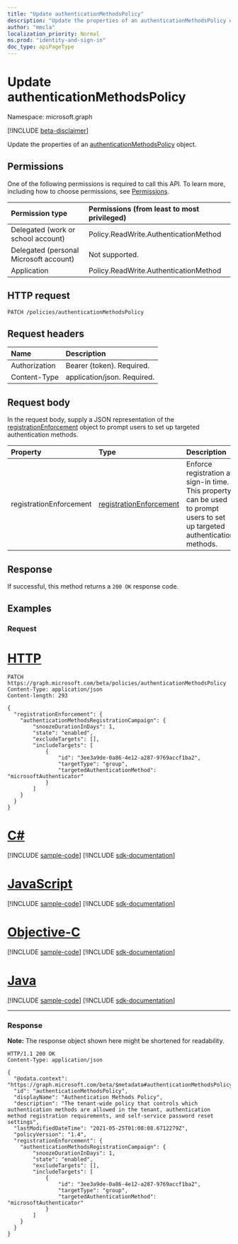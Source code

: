 ```yaml
---
title: "Update authenticationMethodsPolicy"
description: "Update the properties of an authenticationMethodsPolicy object."
author: "mmcla"
localization_priority: Normal
ms.prod: "identity-and-sign-in"
doc_type: apiPageType
---
```


# Update authenticationMethodsPolicy
Namespace: microsoft.graph

[!INCLUDE [beta-disclaimer](../../includes/beta-disclaimer.md)]

Update the properties of an [authenticationMethodsPolicy](../resources/authenticationmethodspolicy.md) object.

## Permissions
One of the following permissions is required to call this API. To learn more, including how to choose permissions, see [Permissions](/graph/permissions-reference).

|Permission type|Permissions (from least to most privileged)|
|:---|:---|
|Delegated (work or school account)|Policy.ReadWrite.AuthenticationMethod|
|Delegated (personal Microsoft account)|Not supported.|
|Application|Policy.ReadWrite.AuthenticationMethod|

## HTTP request

<!-- {
  "blockType": "ignored"
}
-->
``` http
PATCH /policies/authenticationMethodsPolicy
```

## Request headers
|Name|Description|
|:---|:---|
|Authorization|Bearer {token}. Required.|
|Content-Type|application/json. Required.|

## Request body
In the request body, supply a JSON representation of the [registrationEnforcement](../resources/registrationenforcement.md) object to prompt users to set up targeted authentication methods. 

|Property|Type|Description|
|:---|:---|:---|
|registrationEnforcement|[registrationEnforcement](../resources/registrationenforcement.md)|Enforce registration at sign-in time. This property can be used to prompt users to set up targeted authentication methods.|

## Response
If successful, this method returns a `200 OK` response code.

## Examples

### Request

# [HTTP](#tab/http)
<!-- {
  "blockType": "request",
  "name": "update_authenticationmethodspolicy"
}
-->
``` http
PATCH https://graph.microsoft.com/beta/policies/authenticationMethodsPolicy
Content-Type: application/json
Content-length: 293

{
  "registrationEnforcement": {
    "authenticationMethodsRegistrationCampaign": {
        "snoozeDurationInDays": 1,
        "state": "enabled",
        "excludeTargets": [],
        "includeTargets": [
            {
                "id": "3ee3a9de-0a86-4e12-a287-9769accf1ba2",
                "targetType": "group",
                "targetedAuthenticationMethod": "microsoftAuthenticator"
            }
        ]
    }
  }
}
```
# [C#](#tab/csharp)
[!INCLUDE [sample-code](../includes/snippets/csharp/update-authenticationmethodspolicy-csharp-snippets.md)]
[!INCLUDE [sdk-documentation](../includes/snippets/snippets-sdk-documentation-link.md)]

# [JavaScript](#tab/javascript)
[!INCLUDE [sample-code](../includes/snippets/javascript/update-authenticationmethodspolicy-javascript-snippets.md)]
[!INCLUDE [sdk-documentation](../includes/snippets/snippets-sdk-documentation-link.md)]

# [Objective-C](#tab/objc)
[!INCLUDE [sample-code](../includes/snippets/objc/update-authenticationmethodspolicy-objc-snippets.md)]
[!INCLUDE [sdk-documentation](../includes/snippets/snippets-sdk-documentation-link.md)]

# [Java](#tab/java)
[!INCLUDE [sample-code](../includes/snippets/java/update-authenticationmethodspolicy-java-snippets.md)]
[!INCLUDE [sdk-documentation](../includes/snippets/snippets-sdk-documentation-link.md)]

---



### Response
**Note:** The response object shown here might be shortened for readability.
<!-- {
  "blockType": "response",
  "truncated": true,
  "@odata.type": "microsoft.graph.authenticationMethodsPolicy"
}
-->
``` http
HTTP/1.1 200 OK
Content-Type: application/json

{
  "@odata.context": "https://graph.microsoft.com/beta/$metadata#authenticationMethodsPolicy",
  "id": "authenticationMethodsPolicy",
  "displayName": "Authentication Methods Policy",
  "description": "The tenant-wide policy that controls which authentication methods are allowed in the tenant, authentication method registration requirements, and self-service password reset settings",
  "lastModifiedDateTime": "2021-05-25T01:08:08.6712279Z",
  "policyVersion": "1.4",
  "registrationEnforcement": {
    "authenticationMethodsRegistrationCampaign": {
        "snoozeDurationInDays": 1,
        "state": "enabled",
        "excludeTargets": [],
        "includeTargets": [
            {
                "id": "3ee3a9de-0a86-4e12-a287-9769accf1ba2",
                "targetType": "group",
                "targetedAuthenticationMethod": "microsoftAuthenticator"
            }
        ]
    }
  }
}
```
